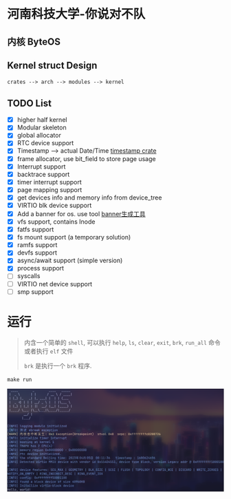 # 河南科技大学-你说对不队

## 内核 ByteOS

## Kernel struct Design

```plain
crates --> arch --> modules --> kernel
```

## TODO List
- [x] higher half kernel
- [x] Modular skeleton
- [x] global allocator
- [x] RTC device support
- [x] Timestamp --> actual Date/Time [timestamp crate](crates/timestamp/)
- [x] frame allocator, use bit_field to store page usage
- [x] Interrupt support
- [x] backtrace support
- [x] timer interrupt support
- [x] page mapping support
- [x] get devices info and memory info from device_tree
- [x] VIRTIO blk device support
- [x] Add a banner for os. use tool [banner生成工具](http://patorjk.com/software/taag/#p=display&f=Big&t=ByteOS)
- [x] vfs support, contains Inode
- [x] fatfs support
- [x] fs mount support (a temporary solution)
- [x] ramfs support
- [x] devfs support
- [x] async/await support (simple version)
- [x] process support
- [ ] syscalls [](./docs/step1-progress.md)
- [ ] VIRTIO net device support
- [ ] smp support

# 运行

> 内含一个简单的 `shell`, 可以执行 `help`, `ls`, `clear`, `exit`, `brk`, `run_all` 命令或者执行 `elf` 文件
>
> `brk` 是执行一个 `brk` 程序.

```shell
make run
```

![](./run.png)
